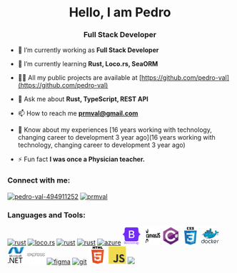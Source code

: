 <h1 align=center>Hello, I am Pedro</h1>
<h3 align=center>Full Stack Developer</h3>

- 🔭 I’m currently working as **Full Stack Developer**

- 🌱 I’m currently learning **Rust, Loco.rs, SeaORM**

- 👨‍💻 All my public projects are available at [https://github.com/pedro-val](https://github.com/pedro-val)

- 💬 Ask me about **Rust, TypeScript, REST API**

- 📫 How to reach me **prmval@gmail.com**

- 📄 Know about my experiences [16 years working with technology, changing career to development 3 year ago](16 years working with technology, changing career to development 3 year ago)

- ⚡ Fun fact **I was once a Physician teacher.**

<h3 align=left>Connect with me:</h3>
<p align=left>
<a href=https://linkedin.com/in/pedro-val-494911252 target=blank><img align=center src=https://raw.githubusercontent.com/rahuldkjain/github-profile-readme-generator/master/src/images/icons/Social/linked-in-alt.svg alt=pedro-val-494911252 height=30 width=40 /></a>
<a href=https://fb.com/prmval target=blank><img align=center src=https://raw.githubusercontent.com/rahuldkjain/github-profile-readme-generator/master/src/images/icons/Social/facebook.svg alt=prmval height=30 width=40 /></a>
</p>

<h3 align=left>Languages and Tools:</h3>
<p align=left>
   <a href=https://www.rust-lang.org/ target=_blank rel=noreferrer><img src=https://static-00.iconduck.com/assets.00/rust-icon-2048x2048-x341msji.png alt=rust width=40 height=40/></a> <!-- [6](https://www.rust-lang.org/) -->
  <a href=https://loco.rs target=_blank rel=noreferrer><img src=https://avatars.githubusercontent.com/u/151030972?s=200&v=4 alt=loco.rs width=40 height=40/></a> <!-- [3](https://loco.rs/) -->
      <a href=https://nextjs.org/ target=_blank rel=noreferrer><img src=https://static-00.iconduck.com/assets.00/next-js-icon-512x512-zuauazrk.png alt=rust width=40 height=40/></a> <!-- [6](https://nextjs.org/) -->
    <a href=https://tailwindcss.com/ target=_blank rel=noreferrer><img src=https://static-00.iconduck.com/assets.00/tailwind-css-icon-2048x1229-u8dzt4uh.png alt=rust width=40 height=40/></a> <!-- [6](https://tailwindcss.com/) -->
  <a href=https://azure.microsoft.com/en-in/ target=_blank rel=noreferrer><img src=https://www.vectorlogo.zone/logos/microsoft_azure/microsoft_azure-icon.svg alt=azure width=40 height=40/></a>
  <a href=https://getbootstrap.com target=_blank rel=noreferrer><img src=https://raw.githubusercontent.com/devicons/devicon/master/icons/bootstrap/bootstrap-plain-wordmark.svg alt=bootstrap width=40 height=40/></a>
  <a href=https://canvasjs.com target=_blank rel=noreferrer><img src=https://raw.githubusercontent.com/Hardik0307/Hardik0307/master/assets/canvasjs-charts.svg alt=canvasjs width=40 height=40/></a>
  <a href=https://www.w3schools.com/cs/ target=_blank rel=noreferrer><img src=https://raw.githubusercontent.com/devicons/devicon/master/icons/csharp/csharp-original.svg alt=csharp width=40 height=40/></a>
  <a href=https://www.w3schools.com/css/ target=_blank rel=noreferrer><img src=https://raw.githubusercontent.com/devicons/devicon/master/icons/css3/css3-original-wordmark.svg alt=css3 width=40 height=40/></a>
  <a href=https://www.docker.com/ target=_blank rel=noreferrer><img src=https://raw.githubusercontent.com/devicons/devicon/master/icons/docker/docker-original-wordmark.svg alt=docker width=40 height=40/></a>
  <a href=https://dotnet.microsoft.com/ target=_blank rel=noreferrer><img src=https://raw.githubusercontent.com/devicons/devicon/master/icons/dot-net/dot-net-original-wordmark.svg alt=dotnet width=40 height=40/></a>
  <a href=https://expressjs.com target=_blank rel=noreferrer><img src=https://raw.githubusercontent.com/devicons/devicon/master/icons/express/express-original-wordmark.svg alt=express width=40 height=40/></a>
  <a href=https://www.figma.com/ target=_blank rel=noreferrer><img src=https://www.vectorlogo.zone/logos/figma/figma-icon.svg alt=figma width=40 height=40/></a>
  <a href=https://git-scm.com/ target=_blank rel=noreferrer><img src=https://www.vectorlogo.zone/logos/git-scm/git-scm-icon.svg alt=git width=40 height=40/></a>
  <a href=https://www.w3.org/html/ target=_blank rel=noreferrer><img src=https://raw.githubusercontent.com/devicons/devicon/master/icons/html5/html5-original-wordmark.svg alt=html5 width=40 height=40/></a>
  <a href=https://developer.mozilla.org/en-US/docs/Web/JavaScript target=_blank rel=noreferrer><img src=https://raw.githubusercontent.com/devicons/devicon/master/icons/javascript/javascript-original.svg alt=javascript width=40 height=40/></a>
  <a href=https://jestjs.io target=_blank rel=noreferrer><img src=https://www.vectorlogo.zone/logos/jestjsio/jes
